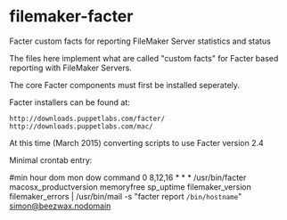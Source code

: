 # filemaker-facter
Facter custom facts for reporting FileMaker Server statistics and status

The files here implement what are called "custom facts" for Facter based reporting with FileMaker Servers.

The core Facter components must first be installed seperately.

Facter installers can be found at:

	http://downloads.puppetlabs.com/facter/
	http://downloads.puppetlabs.com/mac/

At this time (March 2015) converting scripts to use Facter version 2.4

Minimal crontab entry:

#min    hour    dom    mon    dow    command
0       8,12,16 *      *      *      /usr/bin/facter macosx_productversion memoryfree sp_uptime filemaker_version filemaker_errors | /usr/bin/mail -s "facter report `/bin/hostname`" simon@beezwax.nodomain
